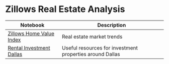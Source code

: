 # Zillows Real Estate Analysis

| Notebook | Description |
|----------|-------------|
|[Zillows Home Value Index](https://github.com/choo76/Zillows-Real-Estate-Analysis/blob/master/Zillows%20Home%20Value%20Index.ipynb)|Real estate market trends|
|[Rental Investment Dallas](https://github.com/choo76/Zillows-Real-Estate-Analysis/blob/master/Rental%20Investment%20Dallas.ipynb)|Useful resources for investment properties around Dallas|
